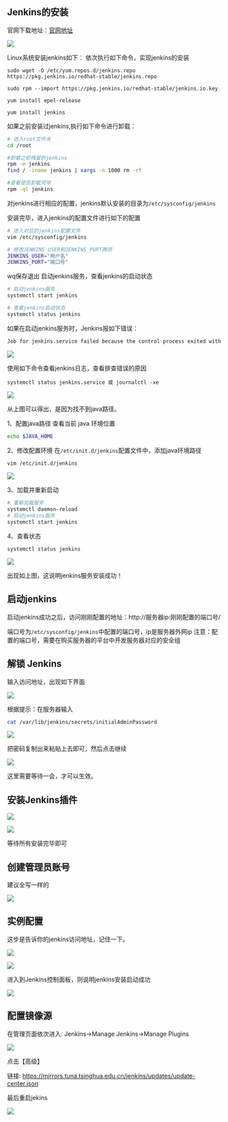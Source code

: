 
## Jenkins的安装

官网下载地址：[官网地址](https://www.jenkins.io/download/)

 ![](assets/Snipaste_2024-06-30_12-35-19.png)

Linux系统安装jenkins如下：
依次执行如下命令，实现jenkins的安装

```shell
sudo wget -O /etc/yum.repos.d/jenkins.repo https://pkg.jenkins.io/redhat-stable/jenkins.repo

sudo rpm --import https://pkg.jenkins.io/redhat-stable/jenkins.io.key

yum install epel-release

yum install jenkins

```

如果之前安装过jenkins,执行如下命令进行卸载：

```sh
# 进入root文件夹
cd /root

#卸载之前残留的jenkins
rpm -e jenkins
find / -iname jenkins | xargs -n 1000 rm -rf

#查看是否卸载完毕
rpm -ql jenkins
```

对jenkins进行相应的配置，jenkins默认安装的目录为`/etc/sysconfig/jenkins`

安装完毕，进入jenkins的配置文件进行如下的配置

```sh
# 进入对应的jenkins配置文件
vim /etc/sysconfig/jenkins

# 修改JENKINS_USER和JENKINS_PORT两项
JENKINS_USER="用户名" 
JENKINS_PORT="端口号" 

```

wq保存退出
启动jenkins服务，查看jenkins的启动状态

```sh
# 启动jenkins服务
systemctl start jenkins

# 查看jenkins启动状态
systemctl status jenkins

```

如果在启动jenkins服务时，Jenkins报如下错误：

```sh
Job for jenkins.service failed because the control process exited with error code. See "systemctl status jenkins.service" and "journalctl -xe" for details.
```

 ![](assets/Snipaste_2024-06-30_12-37-15.png)


使用如下命令查看jenkins日志，查看排查错误的原因

```shell
systemctl status jenkins.service 或 journalctl -xe
```

![](assets/Snipaste_2024-06-30_12-37-35.png)

从上图可以得出，是因为找不到java路径。

1、配置java路径
查看当前 java 环境位置

```sh
echo $JAVA_HOME
```

2、修改配置环境
在`/etc/init.d/jenkins`配置文件中，添加java环境路径

```sh
vim /etc/init.d/jenkins
```

![](assets/Snipaste_2024-06-30_12-38-08.png)

3、加载并重新启动

```sh
# 重新加载服务
systemctl daemon-reload
# 启动jenkins服务
systemctl start jenkins
```

4、查看状态

```shell
systemctl status jenkins
```
![](assets/Snipaste_2024-06-30_12-38-25.png)

出现如上图，这说明jenkins服务安装成功！

## 启动jenkins

启动jenkins成功之后，访问刚刚配置的地址：http://服务器ip:刚刚配置的端口号/ 

端口号为`/etc/sysconfig/jenkins`中配置的端口号，ip是服务器外网ip
注意：配置的端口号，需要在购买服务器的平台中开发服务器对应的安全组

## 解锁 Jenkins

输入访问地址，出现如下界面

 ![](assets/Snipaste_2024-06-30_12-38-52.png)

根据提示：在服务器输入

```sh
cat /var/lib/jenkins/secrets/initialAdminPassword
```

![](assets/Snipaste_2024-06-30_12-39-09.png)

把密码复制出来粘贴上去即可，然后点击继续

 ![](assets/Snipaste_2024-06-30_12-39-30.png)

这里需要等待一会，才可以生效。

## 安装Jenkins插件

![](assets/Snipaste_2024-06-30_12-39-47.png)

![](assets/Snipaste_2024-06-30_12-40-04.png)

等待所有安装完毕即可

## 创建管理员账号

建议全写一样的

![](assets/Snipaste_2024-06-30_12-40-26.png)

## 实例配置

这步是告诉你的jenkins访问地址，记住一下。

![](assets/Snipaste_2024-06-30_12-40-45.png)

![](assets/Snipaste_2024-06-30_12-41-04.png)

进入到Jenkins控制面板，则说明jenkins安装启动成功

![](assets/Snipaste_2024-06-30_12-41-22.png)

## 配置镜像源

在管理页面依次进入: Jenkins->Manage Jenkins->Manage Plugins

![](assets/Snipaste_2024-06-30_12-41-39.png)

点击【高级】

链接: https://mirrors.tuna.tsinghua.edu.cn/jenkins/updates/update-center.json

最后重启jekins

![](assets/Snipaste_2024-06-30_12-41-56.png)
